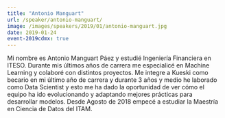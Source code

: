 ```yaml
---
title: "Antonio Manguart"
url: /speaker/antonio-manguart/
image: /images/speakers/2019/01/antonio-manguart.jpg
date: 2019-01-24
event-2019cdmx: true
---
```


Mi nombre es Antonio Manguart Páez y estudié Ingeniería Financiera en ITESO. Durante mis últimos años de carrera me especialicé en Machine Learning y colaboré con distintos proyectos. Me integre a Kueski como becario en mi último año de carrera y durante 3 años y medio he laborado como Data Scientist y esto me ha dado la oportunidad de ver cómo el equipo ha ido evolucionando y adaptando mejores prácticas para desarrollar modelos. Desde Agosto de 2018 empecé a estudiar la Maestría en Ciencia de Datos del ITAM.